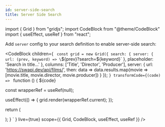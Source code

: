 ```yaml
---
id: server-side-search
title: Server Side Search
---
```


import { Grid } from "gridjs";
import CodeBlock from "@theme/CodeBlock"
import { useEffect, useRef } from "react";

Add `server` config to your search definition to enable server-side search:

<CodeBlock children={
`
const grid = new Grid({
  search: {
    server: {
      url: (prev, keyword) => \`\${prev}?search=\${keyword}\`
    },
    placeholder: 'Search in title...'
  },
  columns: ['Title', 'Director', 'Producer'],
  server: {
    url: 'https://swapi.dev/api/films/',
    then: data => data.results.map(movie => [movie.title, movie.director, movie.producer])
  } 
});
`
}
 transformCode={(code) => 
`
function () {
  ${code}
 
  const wrapperRef = useRef(null);
   
  useEffect(() => {
    grid.render(wrapperRef.current);
  });
  
  return (
    <div ref={wrapperRef} />
  );
}
`
} live={true} scope={{ Grid, CodeBlock, useEffect, useRef }} />
